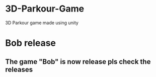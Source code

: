 # 3D-Parkour-Game
3D Parkour game made using unity


# Bob release
## The game "Bob" is now release pls check the releases
